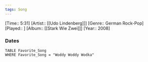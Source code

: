 ```yaml
---
tags: Song  
---
```

[Time:: 5:31]
[Artist:: [[Udo Lindenberg]]]
[Genre:: German Rock-Pop]
[Played:: ]
[Album:: [[Stark Wie Zwei]]]
[Year:: 2008]
### Dates
````dataview
TABLE Favorite_Song
WHERE Favorite_Song = "Woddy Woddy Wodka"
````
